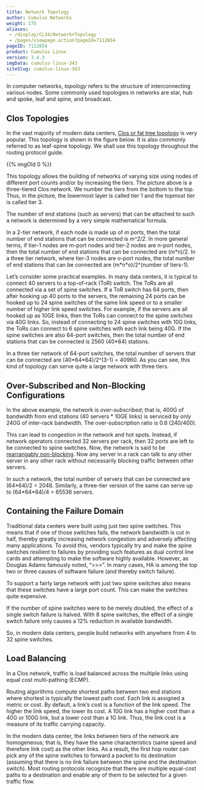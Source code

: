 ```yaml
---
title: Network Topology
author: Cumulus Networks
weight: 175
aliases:
 - /display/CL34/Network+Topology
 - /pages/viewpage.action?pageId=7112654
pageID: 7112654
product: Cumulus Linux
version: 3.4.3
imgData: cumulus-linux-343
siteSlug: cumulus-linux-343
---
```

In computer networks, *topology* refers to the structure of
interconnecting various nodes. Some commonly used topologies in networks
are star, hub and spoke, leaf and spine, and broadcast.

## <span>Clos Topologies</span>

In the vast majority of modern data centers, [Clos or fat tree
topology](http://en.wikipedia.org/wiki/Clos_network) is very popular.
This topology is shown in the figure below. It is also commonly referred
to as leaf-spine topology. We shall use this topology throughout the
routing protocol guide.

{{% imgOld 0 %}}

This topology allows the building of networks of varying size using
nodes of different port counts and/or by increasing the tiers. The
picture above is a three-tiered Clos network. We number the tiers from
the bottom to the top. Thus, in the picture, the lowermost layer is
called tier 1 and the topmost tier is called tier 3.

The number of end stations (such as servers) that can be attached to
such a network is determined by a very simple mathematical formula.

In a 2-tier network, if each node is made up of *m* ports, then the
total number of end stations that can be connected is *m^2/2*. In more
general terms, if tier-1 nodes are m-port nodes and tier-2 nodes are
n-port nodes, then the total number of end stations that can be
connected are (m\*n)/2. In a three tier network, where tier-3 nodes are
o-port nodes, the total number of end stations that can be connected are
(m\*n\*o)/2^(number of tiers-1).

Let’s consider some practical examples. In many data centers, it is
typical to connect 40 servers to a top-of-rack (ToR) switch. The ToRs
are all connected via a set of spine switches. If a ToR switch has 64
ports, then after hooking up 40 ports to the servers, the remaining 24
ports can be hooked up to 24 spine switches of the same link speed or to
a smaller number of higher link speed switches. For example, if the
servers are all hooked up as 10GE links, then the ToRs can connect to
the spine switches via 40G links. So, instead of connecting to 24 spine
switches with 10G links, the ToRs can connect to 6 spine switches with
each link being 40G. If the spine switches are also 64-port switches,
then the total number of end stations that can be connected is 2560
(40\*64) stations.

In a three tier network of 64-port switches, the total number of servers
that can be connected are (40\*64\*64)/2^(3-1) = 40960. As you can see,
this kind of topology can serve quite a large network with three tiers.

## <span>Over-Subscribed and Non-Blocking Configurations</span>

In the above example, the network is *over-subscribed*; that is, 400G of
bandwidth from end stations (40 servers \* 10GE links) is serviced by
only 240G of inter-rack bandwidth. The over-subscription ratio is 0.6
(240/400).

This can lead to congestion in the network and hot spots. Instead, if
network operators connected 32 servers per rack, then 32 ports are left
to be connected to spine switches. Now, the network is said to be
[rearrangably
non-blocking](http://en.wikipedia.org/wiki/Clos_network#Blocking_characteristics).
Now any server in a rack can talk to any other server in any other rack
without necessarily blocking traffic between other servers.

In such a network, the total number of servers that can be connected are
(64\*64)/2 = 2048. Similarly, a three-tier version of the same can serve
up to (64\*64\*64)/4 = 65536 servers.

## <span>Containing the Failure Domain</span>

Traditional data centers were built using just two spine switches. This
means that if one of those switches fails, the network bandwidth is cut
in half, thereby greatly increasing network congestion and adversely
affecting many applications. To avoid this, vendors typically try and
make the spine switches resilient to failures by providing such features
as dual control line cards and attempting to make the software highly
available. However, as Douglas Adams famously noted, “\>\>\>”. In many
cases, HA is among the top two or three causes of software failure (and
thereby switch failure).

To support a fairly large network with just two spine switches also
means that these switches have a large port count. This can make the
switches quite expensive.

If the number of spine switches were to be merely doubled, the effect of
a single switch failure is halved. With 8 spine switches, the effect of
a single switch failure only causes a 12% reduction in available
bandwidth.

So, in modern data centers, people build networks with anywhere from 4
to 32 spine switches.

## <span id="src-7112654_NetworkTopology-load_balancing" class="confluence-anchor-link"></span><span>Load Balancing</span>

In a Clos network, traffic is load balanced across the multiple links
using equal cost multi-pathing (ECMP).

Routing algorithms compute shortest paths between two end stations where
shortest is typically the lowest path cost. Each link is assigned a
metric or cost. By default, a link’s cost is a function of the link
speed. The higher the link speed, the lower its cost. A 10G link has a
higher cost than a 40G or 100G link, but a lower cost than a 1G link.
Thus, the link cost is a measure of its traffic carrying capacity.

In the modern data center, the links between tiers of the network are
homogeneous; that is, they have the same characteristics (same speed and
therefore link cost) as the other links. As a result, the first hop
router can pick any of the spine switches to forward a packet to its
destination (assuming that there is no link failure between the spine
and the destination switch). Most routing protocols recognize that there
are multiple equal-cost paths to a destination and enable any of them to
be selected for a given traffic flow.

<article id="html-search-results" class="ht-content" style="display: none;">

</article>

<footer id="ht-footer">

</footer>
